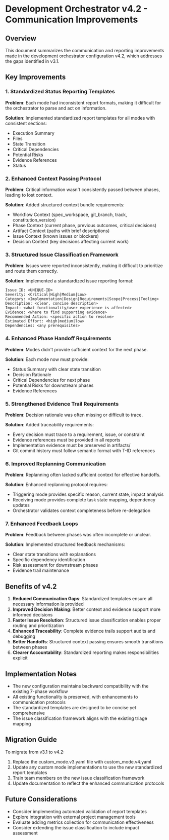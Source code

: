 # Development Orchestrator v4.2 - Communication Improvements

## Overview
This document summarizes the communication and reporting improvements made in the development orchestrator configuration v4.2, which addresses the gaps identified in v3.1.

## Key Improvements

### 1. Standardized Status Reporting Templates
**Problem**: Each mode had inconsistent report formats, making it difficult for the orchestrator to parse and act on information.

**Solution**: Implemented standardized report templates for all modes with consistent sections:
- Execution Summary
- Files
- State Transition
- Critical Dependencies
- Potential Risks
- Evidence References
- Status

### 2. Enhanced Context Passing Protocol
**Problem**: Critical information wasn't consistently passed between phases, leading to lost context.

**Solution**: Added structured context bundle requirements:
- Workflow Context (spec_workspace, git_branch, track, constitution_version)
- Phase Context (current phase, previous outcomes, critical decisions)
- Artifact Context (paths with brief descriptions)
- Issue Context (known issues or blockers)
- Decision Context (key decisions affecting current work)

### 3. Structured Issue Classification Framework
**Problem**: Issues were reported inconsistently, making it difficult to prioritize and route them correctly.

**Solution**: Implemented a standardized issue reporting format:
```
Issue ID: <UNIQUE-ID>
Severity: <Critical|High|Medium|Low>
Category: <Implementation|Design|Requirements|Scope|Process|Tooling>
Description: <clear, concise description>
Impact: <what functionality/user experience is affected>
Evidence: <where to find supporting evidence>
Recommended Action: <specific action to resolve>
Estimated Effort: <high|medium|low>
Dependencies: <any prerequisites>
```

### 4. Enhanced Phase Handoff Requirements
**Problem**: Modes didn't provide sufficient context for the next phase.

**Solution**: Each mode now must provide:
- Status Summary with clear state transition
- Decision Rationale
- Critical Dependencies for next phase
- Potential Risks for downstream phases
- Evidence References

### 5. Strengthened Evidence Trail Requirements
**Problem**: Decision rationale was often missing or difficult to trace.

**Solution**: Added traceability requirements:
- Every decision must trace to a requirement, issue, or constraint
- Evidence references must be provided in all reports
- Implementation evidence must be preserved in artifacts/
- Git commit history must follow semantic format with T-ID references

### 6. Improved Replanning Communication
**Problem**: Replanning often lacked sufficient context for effective handoffs.

**Solution**: Enhanced replanning protocol requires:
- Triggering mode provides specific reason, current state, impact analysis
- Receiving mode provides complete task state mapping, dependency updates
- Orchestrator validates context completeness before re-delegation

### 7. Enhanced Feedback Loops
**Problem**: Feedback between phases was often incomplete or unclear.

**Solution**: Implemented structured feedback mechanisms:
- Clear state transitions with explanations
- Specific dependency identification
- Risk assessment for downstream phases
- Evidence trail maintenance

## Benefits of v4.2

1. **Reduced Communication Gaps**: Standardized templates ensure all necessary information is provided
2. **Improved Decision Making**: Better context and evidence support more informed decisions
3. **Faster Issue Resolution**: Structured issue classification enables proper routing and prioritization
4. **Enhanced Traceability**: Complete evidence trails support audits and debugging
5. **Better Handoffs**: Structured context passing ensures smooth transitions between phases
6. **Clearer Accountability**: Standardized reporting makes responsibilities explicit

## Implementation Notes

- The new configuration maintains backward compatibility with the existing 7-phase workflow
- All existing functionality is preserved, with enhancements to communication protocols
- The standardized templates are designed to be concise yet comprehensive
- The issue classification framework aligns with the existing triage mapping

## Migration Guide

To migrate from v3.1 to v4.2:
1. Replace the custom_mode.v3.yaml file with custom_mode.v4.yaml
2. Update any custom mode implementations to use the new standardized report templates
3. Train team members on the new issue classification framework
4. Update documentation to reflect the enhanced communication protocols

## Future Considerations

- Consider implementing automated validation of report templates
- Explore integration with external project management tools
- Evaluate adding metrics collection for communication effectiveness
- Consider extending the issue classification to include impact assessment
